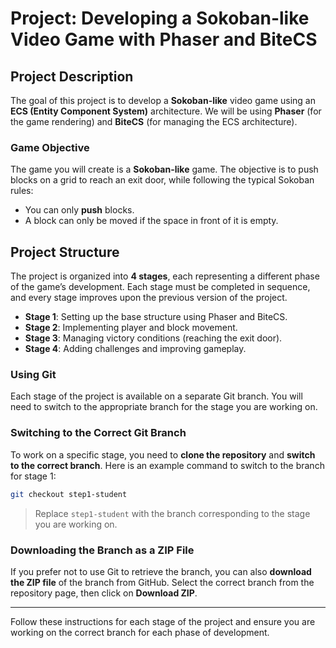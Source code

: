 # Project: Developing a Sokoban-like Video Game with Phaser and BiteCS

## Project Description

The goal of this project is to develop a **Sokoban-like** video game using an **ECS (Entity Component System)** architecture. We will be using **Phaser** (for the game rendering) and **BiteCS** (for managing the ECS architecture).

### Game Objective

The game you will create is a **Sokoban-like** game. The objective is to push blocks on a grid to reach an exit door, while following the typical Sokoban rules:
- You can only **push** blocks.
- A block can only be moved if the space in front of it is empty.

## Project Structure

The project is organized into **4 stages**, each representing a different phase of the game’s development. Each stage must be completed in sequence, and every stage improves upon the previous version of the project.

- **Stage 1**: Setting up the base structure using Phaser and BiteCS.
- **Stage 2**: Implementing player and block movement.
- **Stage 3**: Managing victory conditions (reaching the exit door).
- **Stage 4**: Adding challenges and improving gameplay.

### Using Git

Each stage of the project is available on a separate Git branch. You will need to switch to the appropriate branch for the stage you are working on.

### Switching to the Correct Git Branch

To work on a specific stage, you need to **clone the repository** and **switch to the correct branch**. Here is an example command to switch to the branch for stage 1:

```bash
git checkout step1-student
```

> Replace `step1-student` with the branch corresponding to the stage you are working on.

### Downloading the Branch as a ZIP File

If you prefer not to use Git to retrieve the branch, you can also **download the ZIP file** of the branch from GitHub. Select the correct branch from the repository page, then click on **Download ZIP**.

---

Follow these instructions for each stage of the project and ensure you are working on the correct branch for each phase of development.
